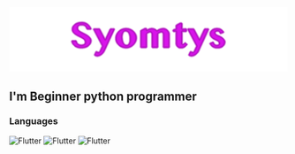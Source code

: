 ![Syomtys](https://github.com/Syomtys/Syomtys/blob/main/syomtys.png)


## I'm Beginner python programmer


### Languages 

![Flutter](https://img.shields.io/badge/-Python-ededed?style=for-the-badge&logo=python&logoColor=121212)
![Flutter](https://img.shields.io/badge/-HTML-ededed?style=for-the-badge&logo=HTML5&logoColor=121212)
![Flutter](https://img.shields.io/badge/-CSS-ededed?style=for-the-badge&logo=CSS3&logoColor=121212)
